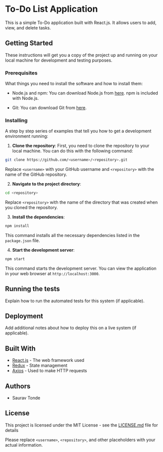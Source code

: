 

# To-Do List Application

This is a simple To-Do application built with React.js. It allows users to add, view, and delete tasks.

## Getting Started

These instructions will get you a copy of the project up and running on your local machine for development and testing purposes.

### Prerequisites

What things you need to install the software and how to install them:

- Node.js and npm: You can download Node.js from [here](https://nodejs.org/en/download/). npm is included with Node.js.

- Git: You can download Git from [here](https://git-scm.com/downloads).

### Installing

A step by step series of examples that tell you how to get a development environment running:

1. **Clone the repository**: First, you need to clone the repository to your local machine. You can do this with the following command:

```bash
git clone https://github.com/<username>/<repository>.git
```

Replace `<username>` with your GitHub username and `<repository>` with the name of the GitHub repository.

2. **Navigate to the project directory**:

```bash
cd <repository>
```

Replace `<repository>` with the name of the directory that was created when you cloned the repository.

3. **Install the dependencies**:

```bash
npm install
```

This command installs all the necessary dependencies listed in the `package.json` file.

4. **Start the development server**:

```bash
npm start
```

This command starts the development server. You can view the application in your web browser at `http://localhost:3000`.

## Running the tests

Explain how to run the automated tests for this system (if applicable).

## Deployment

Add additional notes about how to deploy this on a live system (if applicable).

## Built With

- [React.js](https://reactjs.org/) - The web framework used
- [Redux](https://redux.js.org/) - State management
- [Axios](https://github.com/axios/axios) - Used to make HTTP requests

## Authors

- Saurav Tonde 

## License

This project is licensed under the MIT License - see the [LICENSE.md](LICENSE.md) file for details


Please replace `<username>`, `<repository>`, and other placeholders with your actual information. 
